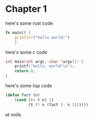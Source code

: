 # Chapter 1

here's some rust code
```rust
fn main() {
    println!("hello world!")
    }
```

here's some c code
```c
int main(int argc, char *argv[]) { 
    printf("hello, world!\n");
    return 0;
}
```

here's some lisp code
```lisp
(defun fact (n)
    (cond ((= 0 n) 1)
          (t (* n (fact (- n 1))))))
```

et voilà.
